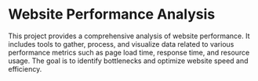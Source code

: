 # Website Performance Analysis
 This project provides a comprehensive analysis of website performance. It includes tools to gather, process, and visualize data related to various performance metrics such as page load time, response time, and resource usage. The goal is to identify bottlenecks and optimize website speed and efficiency. 
